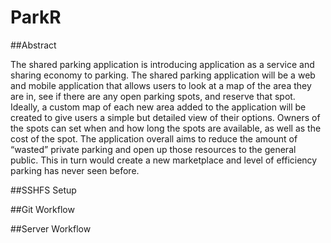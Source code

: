 # ParkR

##Abstract

The shared parking application is introducing application as a service and sharing economy to parking. The shared parking application will be a web and mobile application that allows users to look at  a map of the area they are in, see if there are any open parking spots, and reserve that spot. Ideally, a custom map of each new area added to the application will be created to give users a simple but detailed view of their options. Owners of the spots can set when and how long the spots are available, as well as the cost of the spot. The application overall aims to reduce the amount of “wasted” private parking and open up those resources to the general public. This in turn would create a new marketplace and level of efficiency parking has never seen before.

##SSHFS Setup

##Git Workflow

##Server Workflow
